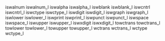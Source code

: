 iswalnum
iswalnum_l
iswalpha
iswalpha_l
iswblank
iswblank_l
iswcntrl
iswcntrl_l
iswctype
iswctype_l
iswdigit
iswdigit_l
iswgraph
iswgraph_l
iswlower
iswlower_l
iswprint
iswprint_l
iswpunct
iswpunct_l
iswspace
iswspace_l
iswupper
iswupper_l
iswxdigit
iswxdigit_l
towctrans
towctrans_l
towlower
towlower_l
towupper
towupper_l
wctrans
wctrans_l
wctype
wctype_l